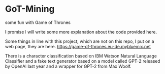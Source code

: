 # GoT-Mining
some fun with Game of Thrones

I promise I will write some more explanation about the code provided here.

Some things in line with this project, which are not on this repo, I put on a web page, they are here.
https://game-of-thrones.eu-de.mybluemix.net

There is a character classification based on IBM Watson Natural Language Classifier and a fake text generator based on a model
called GPT-2 released by OpenAI last year and a wrapper for GPT-2 from Max Woolf.
